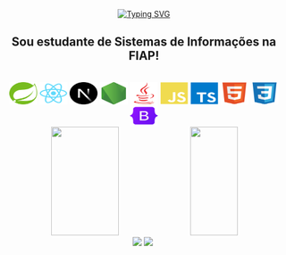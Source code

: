 <div align="center">
  <a href="https://git.io/typing-svg"><img src="https://readme-typing-svg.herokuapp.com?font=Fira+Code&pause=1000&width=435&lines=Olá+,+sou+o+Lucas+Pasqualini" alt="Typing SVG" /></a>
  <h2 textcolor="66ccff">Sou estudante de Sistemas de Informações na FIAP!</h2>
</div>

<div align="center" style="display: inline_block"><br>
   <img align="center" alt="Lucas-SpringBoot" height="40" width="50" src="https://raw.githubusercontent.com/devicons/devicon/master/icons/spring/spring-original.svg">
  <img align="center" alt="Lucas-React" height="40" width="50" src="https://raw.githubusercontent.com/devicons/devicon/master/icons/react/react-original.svg">
  <img align="center" alt="Lucas-React" height="40" width="50" src="https://raw.githubusercontent.com/devicons/devicon/master/icons/nextjs/nextjs-original.svg">
  <img align="center" alt="Lucas-Node" height="40" width="50" src="https://raw.githubusercontent.com/devicons/devicon/master/icons/nodejs/nodejs-original.svg">
  <img align="center" alt="Lucas-Java" height="40" width="50" src="https://raw.githubusercontent.com/devicons/devicon/master/icons/java/java-plain.svg">
  <img align="center" alt="Lucas-Js" height="40" width="50" src="https://raw.githubusercontent.com/devicons/devicon/master/icons/javascript/javascript-plain.svg">
  <img align="center" alt="Lucas-Ts" height="40" width="50" src="https://raw.githubusercontent.com/devicons/devicon/master/icons/typescript/typescript-plain.svg">
  <img align="center" alt="Lucas-HTML" height="40" width="50" src="https://raw.githubusercontent.com/devicons/devicon/master/icons/html5/html5-original.svg">
  <img align="center" alt="Lucas-CSS" height="40" width="50" src="https://raw.githubusercontent.com/devicons/devicon/master/icons/css3/css3-original.svg">
   <img align="center" alt="Lucas-CSS" height="40" width="50" src="https://raw.githubusercontent.com/devicons/devicon/master/icons/bootstrap/bootstrap-original.svg">
</div>

<div align="center">  
  <img width="49%" height="195px" src="https://github-readme-stats.vercel.app/api?username=lvpasqualini&layout=compact&hide_border=true&title_color=66ccff&text_color=FFFFFF&bg_color=0d1117"/>
  <img width="41%" height="195px" src="https://github-readme-stats.vercel.app/api/top-langs/?username=lvpasqualini&layout=compact&hide_border=true&title_color=66ccff&text_color=FFFFFF&bg_color=0d1117" />
</div>

 
<div align="center"> 
  <a href = "mailto:lucasvpasqualini@gmail.com"><img src="https://img.shields.io/badge/-Gmail-%23333?style=for-the-badge&logo=gmail&logoColor=white" target="_blank"></a>
  <a href="https://www.linkedin.com/in/lucas-vieira-pasqualini/" target="_blank"><img src="https://img.shields.io/badge/-LinkedIn-%230077B5?style=for-the-badge&logo=linkedin&logoColor=white" target="_blank"></a> 
</div>
